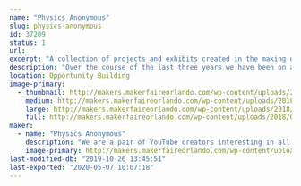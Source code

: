 ```yaml
---
name: "Physics Anonymous"
slug: physics-anonymous
id: 37209
status: 1
url: 
excerpt: "A collection of projects and exhibits created in the making of our science, machining, electronics, and generally-everything-goes YouTube channel"
description: "Over the course of the last three years we have been on an adventure to inspire others to make random, interesting and sometimes even useful things. During that journey we have build 3D printers, a Christmas tree made of lasers, high speed skateboards, propane powered pumpkins, taken ultra high resolution pictures of tiny insects, and even made Santa fly (with adorable kitten reindeer on the bridle). We are looking forward to bringing many of these projects, and maybe a special never before seen, made-just-for-Maker-Faire-Orlando project to share our stories, ideas, and enthusiasm for building things, creativity, and hands-on science."
location: Opportunity Building
image-primary:
  - thumbnail: http://makers.makerfaireorlando.com/wp-content/uploads/2018/08/mikesanta2-150x150.jpg
    medium: http://makers.makerfaireorlando.com/wp-content/uploads/2018/08/mikesanta2-300x204.jpg
    large: http://makers.makerfaireorlando.com/wp-content/uploads/2018/08/mikesanta2.jpg
    full: http://makers.makerfaireorlando.com/wp-content/uploads/2018/08/mikesanta2.jpg
maker:
  - name: "Physics Anonymous"
    description: "We are a pair of YouTube creators interesting in all things maker. We create useful (and often times completely useless) creations. We tend to leap way before we look, and are always entertained by the result. My brother and I both have art backgrounds, but have been heavily influenced by engineering thanks to our rocket scientist father. "
    image-primary: http://makers.makerfaireorlando.com/wp-content/uploads/2018/08/PA-Logo-01-1024x1024.png
last-modified-db: "2019-10-26 13:45:51"
last-exported: "2020-05-07 10:07:18"
---
```

